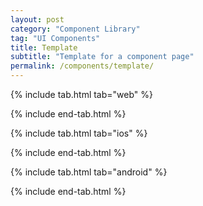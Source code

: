 ```yaml
---
layout: post
category: "Component Library"
tag: "UI Components"
title: Template
subtitle: "Template for a component page"
permalink: /components/template/
---
```


<!-- Web tab -->
{% include tab.html tab="web" %}

<!-- Tab Content -->

{% include end-tab.html %}


<!-- iOS Tab -->
{% include tab.html tab="ios" %}

<!-- Tab Content -->

{% include end-tab.html %}


<!-- Android Tab -->
{% include tab.html tab="android" %}

<!-- Tab Content -->

{% include end-tab.html %}